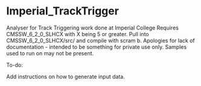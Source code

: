 # Imperial_TrackTrigger
Analyser for Track Triggering work done at Imperial College
Requires CMSSW_6_2_0_SLHCX with X being 5 or greater.
Pull into CMSSW_6_2_0_SLHCX/src/ and compile with scram b.
Apologies for lack of documentation - intended to be something for private use only. Samples used to run on may not be present.

To-do:

Add instructions on how to generate input data.
